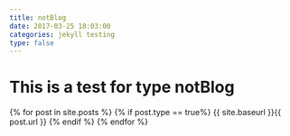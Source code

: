 ```yaml
---
title: notBlog
date: 2017-03-25 18:03:00
categories: jekyll testing
type: false
---
```


# This is a test for type notBlog

{% for post in site.posts %}
  {% if post.type == true%}
  {{ site.baseurl }}{{ post.url }}
  {% endif %}
{% endfor %}
